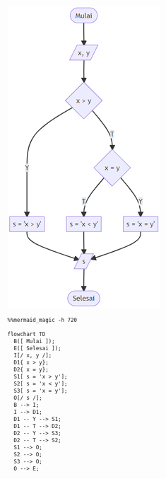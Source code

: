 ![](draw_flowchart_compare_two_numbers.png)

```mermaid
%%mermaid_magic -h 720

flowchart TD
  B([ Mulai ]);
  E([ Selesai ]);
  I[/ x, y /];
  D1{ x > y};
  D2{ x = y};
  S1[ s = 'x > y'];
  S2[ s = 'x < y'];
  S3[ s = 'x = y'];
  O[/ s /];
  B --> I;
  I --> D1;
  D1 -- Y --> S1;
  D1 -- T --> D2;
  D2 -- Y --> S3;
  D2 -- T --> S2;
  S1 --> O;
  S2 --> O;
  S3 --> O;
  O --> E;
```
